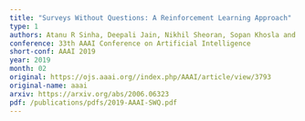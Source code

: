 ```yaml
---
title: "Surveys Without Questions: A Reinforcement Learning Approach"
type: 1
authors: Atanu R Sinha, Deepali Jain, Nikhil Sheoran, Sopan Khosla and Reshmi Sasidharan
conference: 33th AAAI Conference on Artificial Intelligence
short-conf: AAAI 2019
year: 2019
month: 02
original: https://ojs.aaai.org//index.php/AAAI/article/view/3793
original-name: aaai
arxiv: https://arxiv.org/abs/2006.06323
pdf: /publications/pdfs/2019-AAAI-SWQ.pdf
---
```

